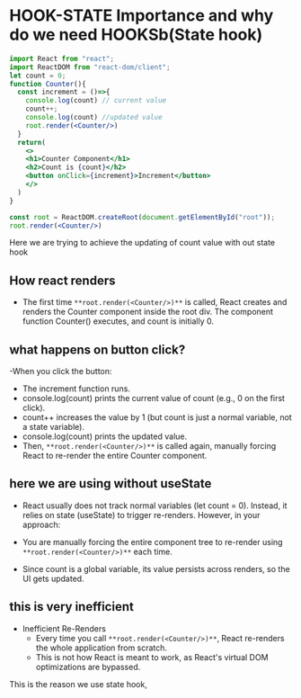 # HOOK-STATE Importance and why do we need HOOKSb(State hook)

``` jsx
import React from "react";
import ReactDOM from "react-dom/client";
let count = 0;
function Counter(){
  const increment = ()=>{
    console.log(count) // current value
    count++;
    console.log(count) //updated value
    root.render(<Counter/>)
  }
  return(
    <>
    <h1>Counter Component</h1>
    <h2>Count is {count}</h2>
    <button onClick={increment}>Increment</button>
    </>
  )
}

const root = ReactDOM.createRoot(document.getElementById("root"));
root.render(<Counter/>)
```

Here we are trying to achieve the updating of count value with out state hook

## How react renders

- The first time ``` **root.render(<Counter/>)** ``` is called, React creates and renders the Counter component inside the root div.
The component function Counter() executes, and count is initially 0.

## what happens on button click?

-When you click the button:

- The increment function runs.
- console.log(count) prints the current value of count (e.g., 0 on the first click).
- count++ increases the value by 1 (but count is just a normal variable, not a state variable).
- console.log(count) prints the updated value.
- Then, ``` **root.render(<Counter/>)** ``` is called again, manually forcing  React to re-render the entire Counter component.

## here we are using without useState

- React usually does not track normal variables (let count = 0). Instead, it relies on state (useState) to trigger re-renders. However, in your approach:

- You are manually forcing the entire component tree to re-render using ``` **root.render(<Counter/>)** ``` each time.
- Since count is a global variable, its value persists across renders, so the UI gets updated.

## this is very inefficient

- Inefficient Re-Renders
  - Every time you call ``` **root.render(<Counter/>)** ```, React re-renders the whole application from scratch.
  - This is not how React is meant to work, as React's virtual    DOM optimizations are bypassed.

This is the reason we use state hook,
